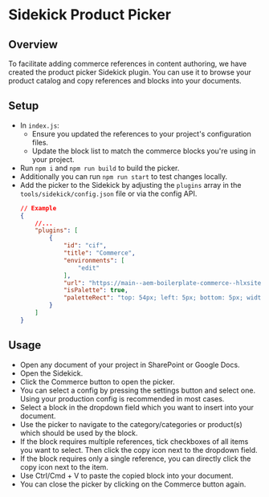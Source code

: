 # Sidekick Product Picker

## Overview
To facilitate adding commerce references in content authoring, we have created the product picker Sidekick plugin. You can use it to browse your product catalog and copy references and blocks into your documents.

## Setup
* In `index.js`:
    * Ensure you updated the references to your project's configuration files.
    * Update the block list to match the commerce blocks you're using in your project.
* Run `npm i` and `npm run build` to build the picker.
* Additionally you can run `npm run start` to test changes locally.
* Add the picker to the Sidekick by adjusting the `plugins` array in the `tools/sidekick/config.json` file or via the config API.
    ```json
    // Example
    {
        //...
        "plugins": [
            {
                "id": "cif",
                "title": "Commerce",
                "environments": [
                    "edit"
                ],
                "url": "https://main--aem-boilerplate-commerce--hlxsites.aem.live/tools/picker/dist/index.html",
                "isPalette": true,
                "paletteRect": "top: 54px; left: 5px; bottom: 5px; width: 300px; height: calc(100% - 59px); border-radius: var(--hlx-sk-button-border-radius); overflow: hidden; resize: horizontal;"
            }
        ]
    }
    ```

## Usage
* Open any document of your project in SharePoint or Google Docs.
* Open the Sidekick.
* Click the Commerce button to open the picker.
* You can select a config by pressing the settings button and select one. Using your production config is recommended in most cases.
* Select a block in the dropdown field which you want to insert into your document.
* Use the picker to navigate to the category/categories or product(s) which should be used by the block.
* If the block requires multiple references, tick checkboxes of all items you want to select. Then click the copy icon next to the dropdown field.
* If the block requires only a single reference, you can directly click the copy icon next to the item.
* Use Ctrl/Cmd + V to paste the copied block into your document.
* You can close the picker by clicking on the Commerce button again.

